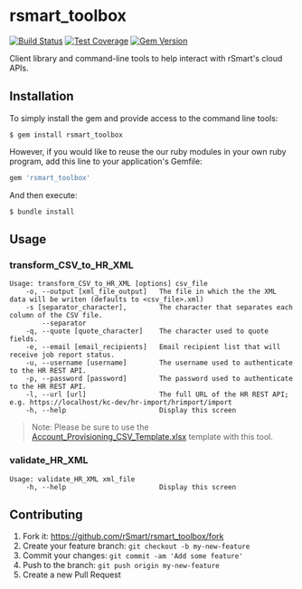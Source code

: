 # rsmart_toolbox

[![Build Status](https://travis-ci.org/rSmart/rsmart_toolbox.svg?branch=master)](https://travis-ci.org/rSmart/rsmart_toolbox)
[![Test Coverage](https://codeclimate.com/github/rSmart/rsmart_toolbox/badges/coverage.svg)](https://codeclimate.com/github/rSmart/rsmart_toolbox)
[![Gem Version](https://badge.fury.io/rb/rsmart_toolbox.svg)](http://badge.fury.io/rb/rsmart_toolbox)

Client library and command-line tools to help interact with rSmart's cloud APIs.

## Installation

To simply install the gem and provide access to the command line tools:

    $ gem install rsmart_toolbox

However, if you would like to reuse the our ruby modules in your own ruby program,
add this line to your application's Gemfile:

```ruby
gem 'rsmart_toolbox'
```

And then execute:

    $ bundle install

## Usage

### transform_CSV_to_HR_XML

```
Usage: transform_CSV_to_HR_XML [options] csv_file
    -o, --output [xml_file_output]   The file in which the the XML data will be writen (defaults to <csv_file>.xml)
    -s [separator_character],        The character that separates each column of the CSV file.
        --separator
    -q, --quote [quote_character]    The character used to quote fields.
    -e, --email [email_recipients]   Email recipient list that will receive job report status.
    -u, --username [username]        The username used to authenticate to the HR REST API.
    -p, --password [password]        The password used to authenticate to the HR REST API.
    -l, --url [url]                  The full URL of the HR REST API; e.g. https://localhost/kc-dev/hr-import/hrimport/import
    -h, --help                       Display this screen
```
> Note: Please be sure to use the [Account_Provisioning_CSV_Template.xlsx](https://github.com/rSmart/rsmart_toolbox/raw/master/Account_Provisioning_CSV_Template.xlsx) template with this tool.

### validate_HR_XML

```
Usage: validate_HR_XML xml_file
    -h, --help                       Display this screen
```

## Contributing

1. Fork it: https://github.com/rSmart/rsmart_toolbox/fork
2. Create your feature branch: `git checkout -b my-new-feature`
3. Commit your changes: `git commit -am 'Add some feature'`
4. Push to the branch: `git push origin my-new-feature`
5. Create a new Pull Request

